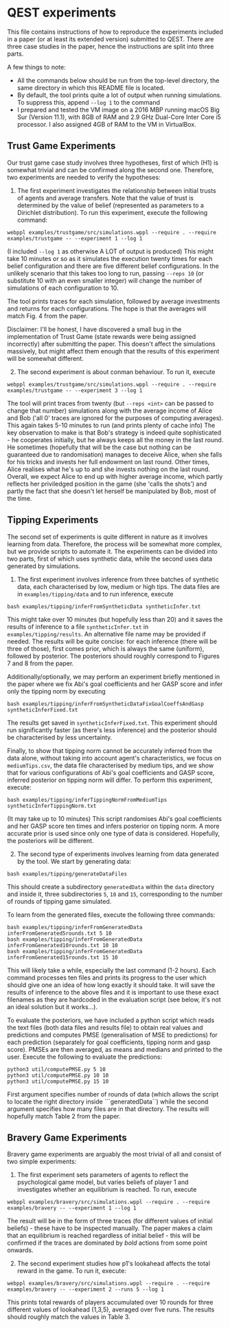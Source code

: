 # QEST experiments

This file contains instructions of how to reproduce the experiments 
included in a paper (or at least its extended version) submitted to QEST.
There are three case studies in the paper, hence the instructions are
split into three parts.

A few things to note:
- All the commands below should be run from the top-level directory, the
same directory in which this README file is located.
- By default, the tool prints quite a lot of output when running 
simulations. To suppress this, append ```--log 1``` to the command
- I prepared and tested the VM image on a 2016 MBP running macOS Big
Sur (Version 11.1), with 8GB of RAM and 2.9 GHz Dual-Core Inter Core 
i5 processor. I also assigned 4GB of RAM to the VM in VirtualBox.

## Trust Game Experiments
Our trust game case study involves three hypotheses, first of which 
(H1) is somewhat trivial and can be confirmed along the second one.
Therefore, two experiments are needed to verify the hypotheses:

1. The first experiment investigates the relationship between initial 
trusts of agents and average transfers. Note that the value of trust
is determined by the value of belief (represented as parameters to a 
Dirichlet distribution). To run this experiment, execute the following
command:
```
webppl examples/trustgame/src/simulations.wppl --require . --require examples/trustgame -- --experiment 1 --log 1
```
(I included ```--log 1``` as otherwise A LOT of output is produced)
This might take 10 minutes or so as it simulates the execution twenty 
times
for each belief configuration and there are five different belief 
configurations. In the unlikely scenario that this takes too long to
run, passing ```--reps 10``` (or substitute 10 with an even smaller 
integer) will change the number of simulations of each configuration 
to 10.

The tool prints traces for each simulation, followed by average
investments and returns for each configurations. The hope is that
the averages will match Fig. 4 from the paper.

Disclaimer: I'll be honest, I have discovered a small bug in the 
implementation of Trust Game (state rewards were being assigned incorrectly)
after submitting the paper. This doesn't affect the simulations 
massively, but might affect them enough that the results of this 
experiment will be somewhat different.

2. The second experiment is about conman behaviour. To run it, execute
```
webppl examples/trustgame/src/simulations.wppl --require . --require examples/trustgame -- --experiment 3 --log 1
```
The tool will print traces from twenty (but ```--reps <int>``` can be 
passed to change that number) simulations along with the average 
income of Alice and Bob ('all 0' traces are ignored for the purposes
of computing averages).
This again takes 5-10 minutes to run (and prints plenty of cache info)
The key observation to make is that Bob's strategy is indeed quite
sophisticated - he cooperates initially, but he always keeps all
the money in the last round. He sometimes (hopefully that will be the
case but nothing can be guaranteed due to randomisation) manages to
deceive Alice, when she falls for his tricks and invests her full 
endowment on last round. Other times, Alice realises what he's up to
and she invests nothing on the last round. Overall, we expect Alice to
end up with higher average income, which partly reflects her priviledged
position in the game (she 'calls the shots') and partly the fact that
she doesn't let herself be manipulated by Bob, most of the time.

## Tipping Experiments

The second set of experiments is quite different in nature as it 
involves learning from data. Therefore, the process will be somewhat
more complex, but we provide scripts to automate it.
The experiments can be divided into two parts, first of which uses 
synthetic data, while the second uses data generated by simulations.

1. The first experiment involves inference from three batches of 
synthetic data, each characterised by low, medium or high tips. The data
files are in ```examples/tipping/data``` and to run inference, execute
```
bash examples/tipping/inferFromSyntheticData syntheticInfer.txt
```
This might take over 10 minutes (but hopefully less than 20) and 
it saves the results of inference to a file 
```syntheticInfer.txt``` in ```examples/tipping/results```. An 
alternative file name may be provided if needed. 
The results will be quite concise: for each inference (there will
be three of those), first comes prior, which is always the same 
(uniform), followed by posterior. The posteriors should roughly 
correspond to Figures 7 and 8 from the paper.

Additionally/optionally, we may perform an experiment briefly
mentioned in the paper where we fix Abi's goal coefficients and
her GASP score and infer only the tipping norm by executing
```
bash examples/tipping/inferFromSyntheticDataFixGoalCoeffsAndGasp syntheticInferFixed.txt
```
The results get saved in ```syntheticInferFixed.txt```. This experiment
should run significantly faster (as there's less inference) and the 
posterior should be characterised by less uncertainty.

Finally, to show that tipping norm cannot be accurately inferred from 
the data alone, without taking into account agent's characteristics, we
focus on ```mediumTips.csv```, the data file characterised by medium tips,
and we show that for various configurations of Abi's goal coefficients
and GASP score, inferred posterior on tipping norm will differ.
To perform this experiment, execute:
```
bash examples/tipping/inferTippingNormFromMediumTips syntheticInferTippingNorm.txt
```
(It may take up to 10 minutes)
This script randomises Abi's goal coefficients and her GASP score ten 
times and infers posterior on tipping norm. A more accurate prior is used 
since only one type of data is considered. Hopefully, the posteriors
will be different. 

2. The second type of experiments involves learning from data generated 
by the tool. We start by generating data:
```
bash examples/tipping/generateDataFiles
```
This should create a subdirectory ```generatedData``` within the 
```data``` directory and inside it, three subdirectories ```5```,
```10``` and ```15```, corresponding to the number of rounds of
tipping game simulated. 

To learn from the generated files, execute the following three commands:
```
bash examples/tipping/inferFromGeneratedData inferFromGenerated5rounds.txt 5 10
bash examples/tipping/inferFromGeneratedData inferFromGenerated10rounds.txt 10 10
bash examples/tipping/inferFromGeneratedData inferFromGenerated15rounds.txt 15 10
```

This will likely take a while, especially the last command (1-2 hours).
Each command processes ten files and prints its progress to the user which
should give one an idea of how long exactly it should take.
It will save the results of inference to the above files and it is important
to use these exact filenames as they are hardcoded in the evaluation script
(see below, it's not an ideal solution but it works...). 

To evaluate the posteriors, we have included a python script which reads
the text files (both data files and results file) to obtain real values
and predictions and computes PMSE (generalisation of MSE to predictions)
for each prediction (separately for goal coefficients, tipping norm and 
gasp score). PMSEs are then averaged, as means and medians and printed
to the user. 
Execute the following to evaluate the predictions:
```
python3 util/computePMSE.py 5 10
python3 util/computePMSE.py 10 10
python3 util/computePMSE.py 15 10
```
First argument specifies number of rounds of data (which allows the script
to locate the right directory inside ```generatedData``) while the second
argument specifies how many files are in that directory.
The results will hopefully match Table 2 from the paper.

## Bravery Game Experiments
Bravery game experiments are arguably the most trivial of all and 
consist of two simple experiments:

1. The first experiment sets parameters of agents to reflect the 
psychological game model, but varies beliefs of player 1 and investigates
whether an equilibrium is reached. 
To run, execute
```
webppl examples/bravery/src/simulations.wppl --require . --require examples/bravery -- --experiment 1 --log 1
```
The result will be in the form of three traces (for different values of 
initial beliefs) - these have to be inspected manually. The paper makes
a claim that an equilibrium is reached regardless of initial belief -
this will be confirmed if the traces are dominated by *bold* actions
from some point onwards. 

2. The second experiment studies how p1's lookahead affects the total
reward in the game. To run it, execute:

```
webppl examples/bravery/src/simulations.wppl --require . --require examples/bravery -- --experiment 2 --runs 5 --log 1
```
This prints total rewards of players accumulated over 10 rounds for three
different values of lookahead (1,3,5), averaged over five runs. The results
should roughly match the values in Table 3. 
